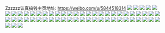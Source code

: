 Zzzzzz认真搞钱主页地址: https://weibo.com/u/5844518314 
![](https://wx4.sinaimg.cn/mw2000/006nx0cqly1h8xq94f49pj30on1hctct.jpg) 
![](https://wx4.sinaimg.cn/mw2000/006nx0cqly1h8xq96ril4j32bc334b2a.jpg) 
![](https://wx4.sinaimg.cn/mw2000/006nx0cqly1h8xq98n4qyj32bc3347wi.jpg) 
![](https://wx4.sinaimg.cn/mw2000/006nx0cqly1h8s009st5aj30qo0x6dj6.jpg) 
![](https://wx4.sinaimg.cn/mw2000/006nx0cqly1h8fdct0tfzj30u00u0q5c.jpg) 
![](https://wx4.sinaimg.cn/mw2000/006nx0cqly1h8dsk2mf3nj30zk0k00wh.jpg) 
![](https://wx4.sinaimg.cn/mw2000/006nx0cqly1h8dsk31iswj30zk0k0wie.jpg) 
![](https://wx4.sinaimg.cn/mw2000/006nx0cqly1h8bjt6wnnhj33342bckjm.jpg) 
![](https://wx4.sinaimg.cn/mw2000/006nx0cqly1h8bjt95lkhj32bc2y4x6q.jpg) 
![](https://wx4.sinaimg.cn/mw2000/006nx0cqly1h8bjtc660dj32bc3347wl.jpg) 
![](https://wx4.sinaimg.cn/mw2000/006nx0cqly1h8bjtel3hyj32bc334qv8.jpg) 
![](https://wx4.sinaimg.cn/mw2000/006nx0cqly1h8bjtgjxucj32bc2v7hdw.jpg) 
![](https://wx4.sinaimg.cn/mw2000/006nx0cqly1h8bjthyikrj33342bchdu.jpg) 
![](https://wx4.sinaimg.cn/mw2000/006nx0cqly1h8bjtje08sj32bc3344qr.jpg) 
![](https://wx4.sinaimg.cn/mw2000/006nx0cqly1h8bjtkq764j32bc334hdu.jpg) 
![](https://wx4.sinaimg.cn/mw2000/006nx0cqly1h8bjtlz5wgj33342bce82.jpg) 
![](https://wx4.sinaimg.cn/mw2000/006nx0cqly1h8bhhu0nacj30zk0k0432.jpg) 
![](https://wx4.sinaimg.cn/mw2000/006nx0cqly1h8bhhuegyyj30zk0k0n2q.jpg) 
![](https://wx4.sinaimg.cn/mw2000/006nx0cqly1h8bhhvi7hsj30zk0k0q7u.jpg) 
![](https://wx4.sinaimg.cn/mw2000/006nx0cqly1h8acrwst5yj32bc3344qq.jpg) 
![](https://wx4.sinaimg.cn/mw2000/006nx0cqly1h7pruqxcj7j30qo0wswhz.jpg) 
![](https://wx4.sinaimg.cn/mw2000/006nx0cqly1h7d12w7bd4j30u00feweq.jpg) 
![](https://wx4.sinaimg.cn/mw2000/006nx0cqly1h77e0k887kj30qf0wrjtk.jpg) 
![](https://wx4.sinaimg.cn/mw2000/006nx0cqly1h767qmzjpxj30u014077d.jpg) 
![](https://wx4.sinaimg.cn/mw2000/006nx0cqly1h767qnn863j30u0140ab9.jpg) 
![](https://wx4.sinaimg.cn/mw2000/006nx0cqly1h72q2dqjssj30u014077b.jpg) 
![](https://wx4.sinaimg.cn/mw2000/006nx0cqly1h72q2e7zzuj30u0140416.jpg) 
![](https://wx4.sinaimg.cn/mw2000/006nx0cqly1h71nzfao9wj32io1w00y7.jpg) 
![](https://wx4.sinaimg.cn/mw2000/006nx0cqly1h7092fjo6sj31400u0n3h.jpg) 
![](https://wx4.sinaimg.cn/mw2000/006nx0cqly1h6z6aj2io5j30u0140gp8.jpg) 
![](https://wx4.sinaimg.cn/mw2000/006nx0cqly1h6x0713zhrj31400u0n45.jpg) 
![](https://wx4.sinaimg.cn/mw2000/006nx0cqly1h6vmij5gqfj31400u040j.jpg) 
![](https://wx4.sinaimg.cn/mw2000/006nx0cqly1h6vminntvkj31400u0gr4.jpg) 
![](https://wx4.sinaimg.cn/mw2000/006nx0cqly1h6vmkm9ijaj31400u0adl.jpg) 
![](https://wx4.sinaimg.cn/mw2000/006nx0cqly1h6vmnh25huj30u014075j.jpg) 
![](https://wx4.sinaimg.cn/mw2000/006nx0cqly1h6vnek3bwbj30u0140dg6.jpg) 
![](https://wx4.sinaimg.cn/mw2000/006nx0cqly1h6vnfmwe6sj30u01400uq.jpg) 
![](https://wx4.sinaimg.cn/mw2000/006nx0cqly1h6vbe627h5j33342bcb2a.jpg) 
![](https://wx4.sinaimg.cn/mw2000/006nx0cqly1h6s7omrverj30u014046g.jpg) 
![](https://wx4.sinaimg.cn/mw2000/006nx0cqly1h6l4wjhgd1j30qo16bacv.jpg) 
![](https://wx4.sinaimg.cn/mw2000/006nx0cqly1h5tlw5dvmej33342bce82.jpg) 
![](https://wx4.sinaimg.cn/mw2000/006nx0cqly1h392bg3yokj30u01t0tco.jpg) 
![](https://wx4.sinaimg.cn/mw2000/006nx0cqly1h3808721rfj31400u075b.jpg) 
![](https://wx4.sinaimg.cn/mw2000/006nx0cqly1h380hv6cvoj30u00u0whr.jpg) 
![](https://wx4.sinaimg.cn/mw2000/006nx0cqly1h29ezxdyrzj30u014075l.jpg) 
![](https://wx4.sinaimg.cn/mw2000/006nx0cqly1h23fjofb45j30u01t00wx.jpg) 
![](https://wx4.sinaimg.cn/mw2000/006nx0cqly1h23fjp3favj30u01t0djr.jpg) 
![](https://wx4.sinaimg.cn/mw2000/006nx0cqly1h1rzgg5fhij31400u0n53.jpg) 
![](https://wx4.sinaimg.cn/mw2000/006nx0cqly1h1rws5em76j3334334e82.jpg) 
![](https://wx4.sinaimg.cn/mw2000/006nx0cqly1h1rwsq24x1j32bc334x6p.jpg) 
![](https://wx4.sinaimg.cn/mw2000/006nx0cqly1h0c3twt6zfj30u00u0aer.jpg) 
![](https://wx4.sinaimg.cn/mw2000/006nx0cqly1gwu1mnmpvdj33342bc7wi.jpg) 
![](https://wx4.sinaimg.cn/mw2000/006nx0cqly1gvhizsljfnj32c0340b2b.jpg) 
![](https://wx4.sinaimg.cn/mw2000/006nx0cqly1gvdgjjkhh0j61iz0u07fa02.jpg) 
![](https://wx4.sinaimg.cn/mw2000/006nx0cqly1grr2v2i46kj30u0140q74.jpg) 
![](https://wx4.sinaimg.cn/mw2000/006nx0cqly1grr2vfj6n1j30u0140gqk.jpg) 
![](https://wx4.sinaimg.cn/mw2000/006nx0cqly1grr2vqjzwcj31400u00wx.jpg) 
![](https://wx4.sinaimg.cn/mw2000/006nx0cqly1grj8l3sojfj30qo1bq79v.jpg) 

